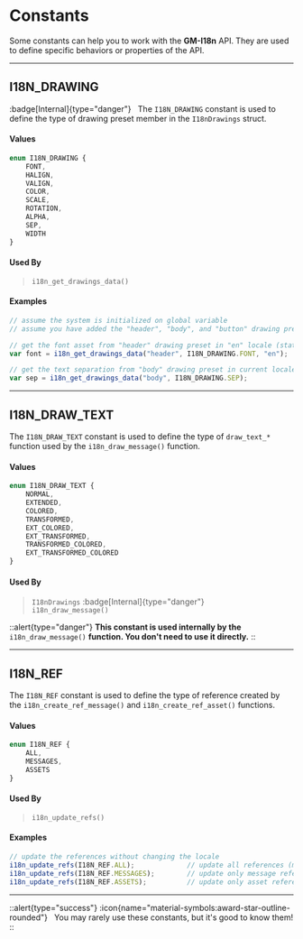 # Constants

Some constants can help you to work with the **GM-I18n** API. They are used to define specific behaviors or properties of the API.

---

## I18N_DRAWING

:badge[Internal]{type="danger"} &nbsp; The `I18N_DRAWING` constant is used to define the type of drawing preset member in the `I18nDrawings` struct.

#### Values

```ts [Enum]
enum I18N_DRAWING {
	FONT,
	HALIGN,
	VALIGN,
	COLOR,
	SCALE,
	ROTATION,
	ALPHA,
	SEP,
	WIDTH
}
```

#### Used By

> `i18n_get_drawings_data()`

#### Examples

```js [Create Event]
// assume the system is initialized on global variable
// assume you have added the "header", "body", and "button" drawing presets

// get the font asset from "header" drawing preset in "en" locale (static)
var font = i18n_get_drawings_data("header", I18N_DRAWING.FONT, "en");

// get the text separation from "body" drawing preset in current locale (dynamic)
var sep = i18n_get_drawings_data("body", I18N_DRAWING.SEP);
```

---

## I18N_DRAW_TEXT

The `I18N_DRAW_TEXT` constant is used to define the type of `draw_text_*` function used by the `i18n_draw_message()` function.

#### Values

```ts [Enum]
enum I18N_DRAW_TEXT {
	NORMAL,
	EXTENDED,
	COLORED,
	TRANSFORMED,
	EXT_COLORED,
	EXT_TRANSFORMED,
	TRANSFORMED_COLORED,
	EXT_TRANSFORMED_COLORED
}
```

#### Used By

> `I18nDrawings` :badge[Internal]{type="danger"} <br>
> `i18n_draw_message()`

::alert{type="danger"}
**This constant is used internally by the** `i18n_draw_message()` **function. You don't need to use it directly.**
::

---

## I18N_REF

The `I18N_REF` constant is used to define the type of reference created by the `i18n_create_ref_message()` and `i18n_create_ref_asset()` functions.

#### Values

```ts [Enum]
enum I18N_REF {
	ALL,
	MESSAGES,
	ASSETS
}
```

#### Used By

> `i18n_update_refs()`

#### Examples

```js [Key Pressed - Space]
// update the references without changing the locale
i18n_update_refs(I18N_REF.ALL);             // update all references (message and asset)
i18n_update_refs(I18N_REF.MESSAGES);        // update only message references
i18n_update_refs(I18N_REF.ASSETS);          // update only asset references
```

---

::alert{type="success"}
:icon{name="material-symbols:award-star-outline-rounded"} &nbsp; You may rarely use these constants, but it's good to know them!
::
